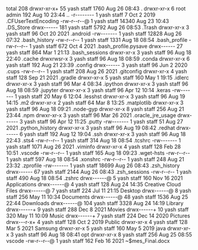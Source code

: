 total 208
drwxr-xr-x+  55 yash  staff   1760 Aug 26 08:43 .
drwxr-xr-x    6 root  admin    192 Aug 10 23:44 ..
-r--------    1 yash  staff      7 Oct  2  2019 .CFUserTextEncoding
-rw-r--r--@   1 yash  staff  14340 Aug 23 10:43 .DS_Store
drwx------  181 yash  staff   5792 Aug 26 08:53 .Trash
drwxr-xr-x    3 yash  staff     96 Oct 20  2021 .android
-rw-------    1 yash  staff  12828 Aug 26 07:32 .bash_history
-rw-r--r--    1 yash  staff   1331 Aug 18 08:54 .bash_profile
-rw-r--r--    1 yash  staff    672 Oct  4  2021 .bash_profile.pysave
drwx------   27 yash  staff    864 Mar  1 21:13 .bash_sessions
drwxr-xr-x    3 yash  staff     96 Aug 18 22:40 .cache
drwxrwsr-x    3 yash  staff     96 Aug 18 08:59 .conda
drwxr-xr-x    6 yash  staff    192 Aug 21 23:39 .config
drwx------    3 yash  staff     96 Jun  2  2020 .cups
-rw-r--r--    1 yash  staff    208 Aug 26  2021 .gitconfig
drwxr-xr-x    4 yash  staff    128 Sep 21  2021 .gradle
drwxr-xr-x    5 yash  staff    160 May  1 19:15 .idlerc
drwxr-xr-x    3 yash  staff     96 Mar  4 08:34 .ipython
drwxr-xr-x    3 yash  staff     96 Aug 18 08:59 .jupyter
drwxr-xr-x    3 yash  staff     96 Apr 12 10:14 .keras
-rw-------    1 yash  staff     20 May  6 12:04 .lesshst
drwxr-xr-x    3 yash  staff     96 Aug 19 14:15 .m2
drwxr-xr-x    2 yash  staff     64 Mar  8 13:25 .matplotlib
drwxr-xr-x    3 yash  staff     96 Aug 18 09:21 .node-gyp
drwxr-xr-x    8 yash  staff    256 Aug 21 23:44 .npm
drwxr-xr-x    3 yash  staff     96 Mar 26  2021 .oracle_jre_usage
drwx------    3 yash  staff     96 Apr 12 11:25 .putty
-rw-------    1 yash  staff     51 Aug 27  2021 .python_history
drwxr-xr-x    3 yash  staff     96 Aug 19 08:42 .redhat
drwx------    6 yash  staff    192 Aug 12 19:04 .ssh
drwxr-xr-x    3 yash  staff     96 Aug 18 22:43 .sts4
-rw-r--r--    1 yash  staff    314 Aug 18 08:54 .tcshrc
-rw-------    1 yash  staff   1071 Aug 26  2021 .viminfo
drwxr-xr-x    4 yash  staff    128 Feb 28 10:51 .vscode
-rw-r--r--    1 yash  staff    165 Aug 18 09:23 .wget-hsts
-rw-r--r--    1 yash  staff    597 Aug 18 08:54 .xonshrc
-rw-r--r--    1 yash  staff    248 Aug 21 23:32 .zprofile
-rw-------    1 yash  staff  18699 Aug 26 08:43 .zsh_history
drwx------   67 yash  staff   2144 Aug 26 08:43 .zsh_sessions
-rw-r--r--    1 yash  staff    490 Aug 18 08:54 .zshrc
drwx------@   5 yash  staff    160 Nov 16  2021 Applications
drwx------@   4 yash  staff    128 Aug 24 14:35 Creative Cloud Files
drwx------@   7 yash  staff    224 Jul 11 21:15 Desktop
drwx------@   8 yash  staff    256 May 11 10:34 Documents
drwx------@  48 yash  staff   1536 Aug 25 22:44 Downloads
drwx------@ 104 yash  staff   3328 Aug 24 14:19 Library
drwx------+   9 yash  staff    288 Dec  8  2021 Movies
drwx------+  10 yash  staff    320 May 11 10:09 Music
drwx------+   7 yash  staff    224 Dec 14  2020 Pictures
drwx---r-x+   4 yash  staff    128 Oct  2  2019 Public
drwxr-xr-x    4 yash  staff    128 Mar  5  2021 Samsung
drwxr-xr-x    5 yash  staff    160 May  5  2019 java
drwxr-xr-x    3 yash  staff     96 Aug 18 08:41 opt
drwxr-xr-x    8 yash  staff    256 Aug 25 08:55 vscode
-rw-r--r--@   1 yash  staff    162 Feb 16  2021 ~$mes_Final.docx
